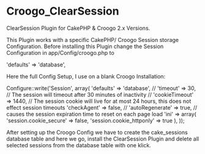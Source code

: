 Croogo_ClearSession
===================

ClearSession Plugin for CakePHP & Croogo 2.x Versions.

This Plugin works with a specific CakePHP/ Croogo Session storage Configuration.
Before installing this Plugin change the Session Configuration in app/Config/croogo.php to

'defaults' => 'database',

Here the full Config Setup, I use on a blank Croogo Installation:

Configure::write('Session', array(
	'defaults' => 'database',
	// 'timeout' => 30, // The session will timeout after 30 minutes of inactivity
	// 'cookieTimeout' => 1440, // The session cookie will live for at most 24 hours, this does not effect session timeouts
	'checkAgent' => false,
	// 'autoRegenerate' => true, // causes the session expiration time to reset on each page load
	'ini' => array(
		'session.cookie_secure' => false,
		'session.cookie_httponly' => true
	),
));

After setting up the Croogo Config we have to create the cake_sessions database table and here we go,
install the ClearSession Plugin and delete all selected sessions from the database table with one klick.

